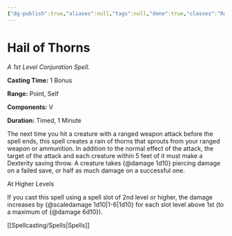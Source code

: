 ```yaml
---
{"dg-publish":true,"aliases":null,"tags":null,"done":true,"classes":"Ranger,","spellLevel":1,"school":"Conjuration","source":"PHB","permalink":"/spells/hail-of-thorns/","dgHomeLink":false,"dgPassFrontmatter":true}
---
```


# Hail of Thorns
*A 1st Level Conjuration Spell.*

**Casting Time:** 1 Bonus

**Range:** Point, Self

**Components:** V 

**Duration:** Timed, 1 Minute

The next time you hit a creature with a ranged weapon attack before the spell ends, this spell creates a rain of thorns that sprouts from your ranged weapon or ammunition. In addition to the normal effect of the attack, the target of the attack and each creature within 5 feet of it must make a Dexterity saving throw. A creature takes {@damage 1d10} piercing damage on a failed save, or half as much damage on a successful one.

At Higher Levels

If you cast this spell using a spell slot of 2nd level or higher, the damage increases by {@scaledamage 1d10|1-6|1d10} for each slot level above 1st (to a maximum of {@damage 6d10}).

[[Spellcasting/Spells|Spells]]
